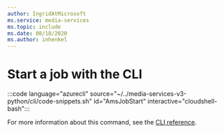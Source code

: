 ```yaml
---
author: IngridAtMicrosoft
ms.service: media-services
ms.topic: include
ms.date: 08/18/2020
ms.author: inhenkel
---
```

# Start a job with the CLI

:::code language="azurecli" source="~/../media-services-v3-python/cli/code-snippets.sh" id="AmsJobStart" interactive="cloudshell-bash":::

For more information about this command, see the [CLI reference](/cli/azure/ams/job?view=azure-cli-latest#az-ams-job-start).
